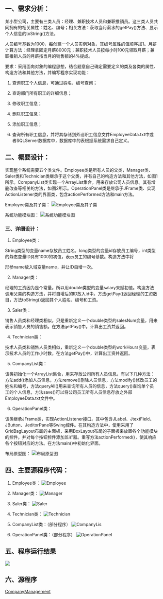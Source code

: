 ## 一、需求分析：

某小型公司，主要有三类人员：经理、兼职技术人员和兼职推销员。这三类人员共同拥有的相关属性：姓名、编号；相关方法：获取当月薪水的getPay()方法、显示个人信息的toString()方法。

人员编号基数为1000，每创建一个人员实例对象，其编号属性的值顺序加1。月薪计算方法：经理拿固定月薪8000元；兼职技术人员按每小时100元领取月薪；兼职推销人员的月薪按当月的销售额的4%提成。

要求：采用面向对象的编程思想，结合题意自己确定需要定义的类及各类的属性、构造方法和其他方法，并编写程序实现功能：

1. 查询职工个人信息，可通过姓名、编号查询；

2. 查询部门所有职工的详细信息；

3. 修改职工信息；

4. 删除职工信息；

5. 添加职工信息；

6. 查询所有职工信息，并将其存储到外设职工信息文件EmployeeData.txt中或者SQLServer数据库中，数据库中的表根据系统需求自己定义。

## 二、概要设计：

实现整个系统需要五个类文件。Employee类是所有人员的父类，Manager类、Saler类和Technician类继承于这个父类，并有自己的构造方法和其他方法，如图1所示。CompanyList类实现一个ArrayList集合，用来存放公司人员信息。其有增删改查等相关的方法，如图2所示。OperationPanel类是继承于JFrame类、实现ActionListener类的界面类，包含actionPerformed方法和main方法。

Employee类及其子类：
![Employee类及其子类](https://yanxuan.nosdn.127.net/500f1bbd579ed648bead267d4b0b62e0.png)

系统功能模块图：
![系统功能模块图](https://yanxuan.nosdn.127.net/c22799398e407bc7d19232aec4977040.png)

### 三、详细设计：

1. Employee类：

String类型的变量name存放员工姓名，long类型的变量id存放员工编号，int类型的静态变量ID具有1000的初值，表示员工的编号基数。构造方法中将

形参name放入域变量name，并让ID自增一次。

2. Manager类：

经理的工资因为是个常量，所以用double类型的变量salary来赋初值。构造方法调用父类的构造方法，并将自增后的ID放入id中。方法getPay()返回经理的工资数目，方法toString()返回其个人姓名、编号和工资。

3. Saler类：

销售人员类和经理类相似，只是重新定义一个double类型的salesNum变量，用来表示销售人员的销售额。在方法getPay()中，计算出工资并返回。

4. Technician类：

技术人员类和销售人员类相似，重新定义一个double类型的workHours变量，表示技术人员的工作小时数。在方法getPay()中，计算出工资并返回。

5. CompanyList类：

该类初始化一个ArrayList集合，用来存放公司所有人员信息。有以下几种方法：方法add()添加人员信息，方法remove()删除人员信息，方法modify()修改员工的姓名和编号，方法queryAll()用来查询所有人员的信息，方法query()查询单个员工的个人信息，方法save()可以将公司员工所有人员信息存放之外部EmployeeData.txt文件中。

6. OperationPanel类：

该类继承JFrame类，实现ActionListener接口。其中包含JLabel、JtextField、JButton、JeditorPane等Swing控件。在其构造方法中，使用采用了GridBagLayout布局的主面板，采用BoxLayout布局的子面板来放置各个功能模块的控件，并对每个按钮控件添加监听器。重写方法actionPerformed()，使其响应各个按钮对应的方法。在方法main()中初始化界面。

布局原型图：
![布局原型图](https://yanxuan.nosdn.127.net/b3792dbdbf1254f79443f40b9c257234.png)

## 四、主要源程序代码：

1. Employee类：
![Employee](https://yanxuan.nosdn.127.net/8163676e11c3df58fec4d453776ed065.png)

2. Manager类：
![Manager](https://yanxuan.nosdn.127.net/207ba8ca8810b4a61165c5a5e0fb892b.png)

3. Saler类：
![Saler](https://yanxuan.nosdn.127.net/42d297003ce46903c2a90345feb6ea75.png)

4. Technician类：
![Technician](https://yanxuan.nosdn.127.net/71bb84788d2b3c99060bf3216f213e7e.png)

5. CompanyList类：（部分程序）
![CompanyLis](https://yanxuan.nosdn.127.net/1efe8618d6c0a419642c945539353dc5.png)

6. OperationPanel类：（部分程序）
![OperationPanel](https://yanxuan.nosdn.127.net/7d186b05dedb6c0c7523af1431ece996.png)


## 五、程序运行结果

![](https://yanxuan.nosdn.127.net/7d4b0b6146739dd9f894a8f8c1437e61.png)

## 六、源程序
[CompanyManagement](https://github.com/sakiila/CompanyManagement)
